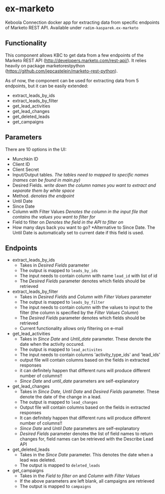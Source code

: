 # ex-marketo

Keboola Connection docker app for extracting data from specific endpoints of Marketo REST API. Available under `radim-kasparek.ex-marketo`


## Functionality
This component allows KBC to get data from a few endpoints of the Marketo REST API (http://developers.marketo.com/rest-api/). 
It relies heavily on package marketorestpython (https://github.com/jepcastelein/marketo-rest-python).

As of now, the component can be used for extracting data from 5 endpoints, but it can be easily extended:
- extract_leads_by_ids
- extract_leads_by_filter
- get_lead_activities
- get_lead_changes
- get_deleted_leads
- get_campaigns

## Parameters
There are 10 options in the UI:
- Munchkin ID
- Client ID
- Client Secret
- Input/Output tables. *The tables need to mapped to specific names (names can be found in main.py)*
- Desired Fields. *write down the column names you want to extract and separate them by white space*
- Method. *denotes the endpoint*
- Until Date
- Since Date
- Column with Filter Values *Denotes the column in the input file that contains the values you want to filter for*
- Field to filter on *Denotes the field in the API to filter on*
- How many days back you want to go? *Alternative to Since Date. The Until Date is automatically set to current date if this field is used.

## Endpoints
- extract_leads_by_ids
    * Takes in _Desired Fields_ parameter
    * The output is mapped to `leads_by_ids`
    * The input needs to contain column with name `lead_id` with list of id
    * The _Desired Fields_ parameter denotes which fields should be retrieved
- extract_leads_by_filter
    * Takes in _Desired Fields_ and _Column with Filter Values_ parameter
    * The output is mapped to `leads_by_filter`
    * The input needs to contain column with the values to input to the filter (the column is specified by the _Filter Values Column_)
    * The _Desired Fields_ parameter denotes which fields should be retrieved
    * Current functionality allows only filtering on e-mail
- get_lead_activities
    * Takes in _Since Date_ and _Until_date_ parameter. These denote the date when the activity occured.
    * The output is mapped to `lead_activites`
    * The input needs to contain columns 'activity_type_ids' and 'lead_ids'
    * output file will contain columns based on the fields in extracted responses 
    * it can definitely happen that different runs will produce different number of columns!!
    * _Since Date_ and _until_date_ parameters are self-explanatory
- get_lead_changes
    * Takes in _Since Date, Until Date_ and _Desired Fields_ parameter. These denote the date of the change in a lead.
    * The output is mapped to `lead_changes`
    * Output file will contain columns based on the fields in extracted responses 
    * It can definitely happen that different runs will produce different number of columns!!
    * _Since Date_  and _Until Date_ parameters are self-explanatory
    * _Desired Fields_ parameter denotes the list of field names to return changes for, field names can be retrieved with the Describe Lead API
- get_deleted_leads
    * Takes in the _Since Date_ parameter. This denotes the date when a lead was deleted.
    * The output is mapped to `deleted_leads`
- get_campaigns
    * Takes in the _Field to filter on_ and _Column with Filter Values_
    * If the above parameters are left blank, all campaigns are retrieved
    * The output is mapped to `campaigns`
    





